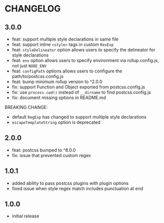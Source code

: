 # CHANGELOG

## 3.0.0

- feat: support multiple style declarations in same file
- feat: support inline `<style>` tags in custom `RexExp`
- feat: `styleDelineator` option allows users to specify the delineator for style declarations
- feat: `env` option allows users to specify environment via rollup.config.js, not just `NODE_ENV`
- feat: `configPath` options allows users to configure the path/to/postcss.config.js
- feat: bump minimum rollup version to ^2.0.0
- fix: support Function and Object exported from postcss.config.js
- fix: use `process.cwd()` instead of `__dirname` to find postcss.config.js
- fix: document missing options in README.md

BREAKING CHANGE:

- default `RegExp` has changed to support multiple style declarations
- `escapeTemplateString` option is deprecated

## 2.0.0

- feat: postcss bumped to ^8.0.0
- fix: issue that prevented custom regex

## 1.0.1

- added ability to pass postcss plugins with plugin options
- fixed issue when style regex match includes punctuation at end

## 1.0.0

- initial release
